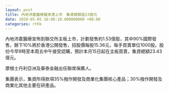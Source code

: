 ```yaml
---
layout: post
title: 內地沛嘉醫療擬來港上市　集資總額逾23億元
date: 2020-05-05 16:08:10.000000000 +08:00
categories: rthk
---
```


內地沛嘉醫療宣佈到聯交所主板上市，計劃發售約1.53億股，其中90%國際發售，餘下10%將於香港公開發售，招股價每股15.36元，每手買賣單位1000股。股份今早9時至本周五中午接受認購，預計本月15日起在主板買賣，集資總額23.43億元。

摩根士丹利亞洲及華泰金融出任聯席保薦人。

集團表示，集資所得款項35%撥作開發及商業化集團核心產品；30%撥作開發及商業化其他主要在研產品。
